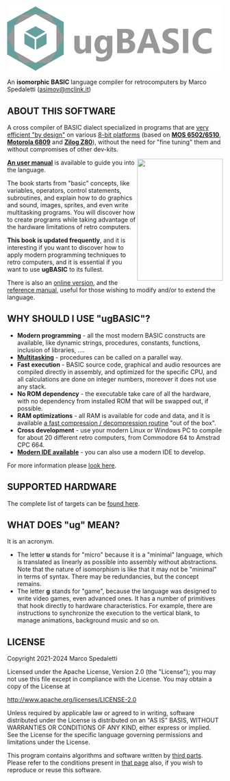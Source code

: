 [![ugBASIC](logo-ugbasic.png)](https://ugbasic.iwashere.eu/)

An **isomorphic BASIC** language compiler for retrocomputers by Marco Spedaletti (asimov@mclink.it)

## ABOUT THIS SOFTWARE

A cross compiler of BASIC dialect specialized in programs that are [very efficient "by design"](https://ugbasic.iwashere.eu/manual/isomorphism) on various [8-bit platforms](https://ugbasic.iwashere.eu/targets) (based on **[MOS 6502/6510](https://ugbasic.iwashere.eu/targets)**, **[Motorola 6809](https://ugbasic.iwashere.eu/targets)** and **[Zilog Z80](https://ugbasic.iwashere.eu/targets)**), without the need for "fine tuning" them and without compromises of other dev-kits.

<img align="right" width="200" height="284" src="https://ugbasic.iwashere.eu/assets/img/book01.jpg"> [**An user manual**](https://spotlessmind1975.itch.io/ugbasic-user-manual) is available to guide you into the language. 

The book starts from "basic" concepts, like variables, operators, control statements, subroutines, and explain how to do graphics and sound, images, sprites, and even write multitasking programs. You will discover how to create programs while taking advantage of the hardware limitations of retro computers.

**This book is updated frequently**, and it is interesting if you want to discover how to apply modern programming techniques to retro computers, and it is essential if you want to use **ugBASIC** to its fullest.

There is also an [online version](https://ugbasic.iwashere.eu/manual), and the [reference manual](https://ugbasic.iwashere.eu/docs/reference/), useful for those wishing to modify and/or to extend the language.

## WHY SHOULD I USE "ugBASIC"?

 * **Modern programming** - all the most modern BASIC constructs are available, like dynamic strings, procedures, constants, functions, inclusion of libraries, ....
 * **[Multitasking](https://retroprogramming.iwashere.eu/ugbasic:user:multitasking)** - procedures can be called on a parallel way.
 * **Fast execution** - BASIC source code, graphical and audio resources are compiled directly in assembly, and optimized for the specific CPU, and all calculations are done on integer numbers, moreover it does not use any stack.
 * **No ROM dependency** - the executable take care of all the hardware, with no dependency from installed ROM that will be swapped out, if possible.
 * **RAM optimizations** - all RAM is available for code and data, and it is available [a fast compression / decompression routine](https://retroprogramming.iwashere.eu/msc1) "out of the box".
 * **Cross development** - use your modern Linux or Windows PC to compile for about 20 different retro computers, from Commodore 64 to Amstrad CPC 664.
 * **[Modern IDE available](https://spotlessmind1975.itch.io/ugbasic-ide)** - you can also use a modern IDE to develop.

For more information please [look here](https://ugbasic.iwashere.eu/).

## SUPPORTED HARDWARE

The complete list of targets can be [found here](https://ugbasic.iwashere.eu/targets).

## WHAT DOES "ug" MEAN?

It is an acronym.

 * The letter **u** stands for "micro" because it is a "minimal" language, which is translated as linearly as possible into assembly without abstractions. Note that the nature of isomorphism is like that it may not be "minimal" in terms of syntax. There may be redundancies, but the concept remains.
 * The letter **g** stands for "game", because the language was designed to write video games, even advanced ones. It has a number of primitives that hook directly to hardware characteristics. For example, there are instructions to synchronize the execution to the vertical blank, to manage animations, background music and so on.

## LICENSE

Copyright 2021-2024 Marco Spedaletti

Licensed under the Apache License, Version 2.0 (the "License");
you may not use this file except in compliance with the License.
You may obtain a copy of the License at

http://www.apache.org/licenses/LICENSE-2.0

Unless required by applicable law or agreed to in writing, software
distributed under the License is distributed on an "AS IS" BASIS,
WITHOUT WARRANTIES OR CONDITIONS OF ANY KIND, either express or implied.
See the License for the specific language governing permissions and
limitations under the License.

This program contains algorithms and software written
by [third parts](THIRD-PARTS.md). Please refer to the conditions present
in [that page](THIRD-PARTS.md) also, if you wish to reproduce or reuse this software.
 
